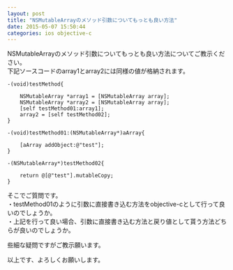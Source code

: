 ```yaml
---
layout: post
title: "NSMutableArrayのメソッド引数についてもっとも良い方法"
date: 2015-05-07 15:50:44
categories: ios objective-c
---
```

<p>NSMutableArrayのメソッド引数についてもっとも良い方法についてご教示ください。<br>
下記ソースコードのarray1とarray2には同様の値が格納されます。</p>

<pre><code>-(void)testMethod{

    NSMutableArray *array1 = [NSMutableArray array];
    NSMutableArray *array2 = [NSMutableArray array];
    [self testMethod01:array1];
    array2 = [self testMethod02];
}

-(void)testMethod01:(NSMutableArray*)aArray{

    [aArray addObject:@"test"];
}

-(NSMutableArray*)testMethod02{

    return @[@"test"].mutableCopy;
}
</code></pre>

<p>そこでご質問です。<br>
・testMethod01のように引数に直接書き込む方法をobjective-cとして行って良いのでしょうか。<br>
・上記を行って良い場合、引数に直接書き込む方法と戻り値として貰う方法どちらが良いのでしょうか。</p>

<p>些細な疑問ですがご教示願います。</p>

<p>以上です、よろしくお願いします。</p>
